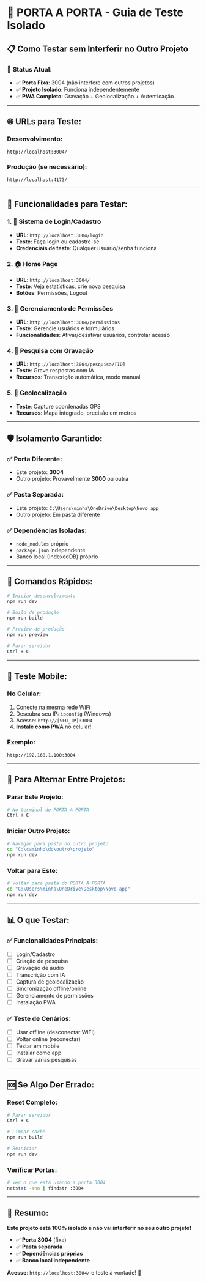 # 🚀 PORTA A PORTA - Guia de Teste Isolado

## 📋 Como Testar sem Interferir no Outro Projeto

### 🎯 **Status Atual:**
- ✅ **Porta Fixa**: 3004 (não interfere com outros projetos)
- ✅ **Projeto Isolado**: Funciona independentemente
- ✅ **PWA Completo**: Gravação + Geolocalização + Autenticação

---

## 🌐 **URLs para Teste:**

### **Desenvolvimento:**
```
http://localhost:3004/
```

### **Produção (se necessário):**
```
http://localhost:4173/
```

---

## 🔧 **Funcionalidades para Testar:**

### 1. **🔐 Sistema de Login/Cadastro**
- **URL**: `http://localhost:3004/login`
- **Teste**: Faça login ou cadastre-se
- **Credenciais de teste**: Qualquer usuário/senha funciona

### 2. **🏠 Home Page**
- **URL**: `http://localhost:3004/`
- **Teste**: Veja estatísticas, crie nova pesquisa
- **Botões**: Permissões, Logout

### 3. **👥 Gerenciamento de Permissões**
- **URL**: `http://localhost:3004/permissions`
- **Teste**: Gerencie usuários e formulários
- **Funcionalidades**: Ativar/desativar usuários, controlar acesso

### 4. **🎤 Pesquisa com Gravação**
- **URL**: `http://localhost:3004/pesquisa/[ID]`
- **Teste**: Grave respostas com IA
- **Recursos**: Transcrição automática, modo manual

### 5. **📍 Geolocalização**
- **Teste**: Capture coordenadas GPS
- **Recursos**: Mapa integrado, precisão em metros

---

## 🛡️ **Isolamento Garantido:**

### ✅ **Porta Diferente:**
- Este projeto: **3004**
- Outro projeto: Provavelmente **3000** ou outra

### ✅ **Pasta Separada:**
- Este projeto: `C:\Users\minha\OneDrive\Desktop\Novo app`
- Outro projeto: Em pasta diferente

### ✅ **Dependências Isoladas:**
- `node_modules` próprio
- `package.json` independente
- Banco local (IndexedDB) próprio

---

## 🚀 **Comandos Rápidos:**

```bash
# Iniciar desenvolvimento
npm run dev

# Build de produção
npm run build

# Preview de produção
npm run preview

# Parar servidor
Ctrl + C
```

---

## 📱 **Teste Mobile:**

### **No Celular:**
1. Conecte na mesma rede WiFi
2. Descubra seu IP: `ipconfig` (Windows)
3. Acesse: `http://[SEU_IP]:3004`
4. **Instale como PWA** no celular!

### **Exemplo:**
```
http://192.168.1.100:3004
```

---

## 🔄 **Para Alternar Entre Projetos:**

### **Parar Este Projeto:**
```bash
# No terminal do PORTA A PORTA
Ctrl + C
```

### **Iniciar Outro Projeto:**
```bash
# Navegar para pasta do outro projeto
cd "C:\caminho\do\outro\projeto"
npm run dev
```

### **Voltar para Este:**
```bash
# Voltar para pasta do PORTA A PORTA
cd "C:\Users\minha\OneDrive\Desktop\Novo app"
npm run dev
```

---

## 📊 **O que Testar:**

### ✅ **Funcionalidades Principais:**
- [ ] Login/Cadastro
- [ ] Criação de pesquisa
- [ ] Gravação de áudio
- [ ] Transcrição com IA
- [ ] Captura de geolocalização
- [ ] Sincronização offline/online
- [ ] Gerenciamento de permissões
- [ ] Instalação PWA

### ✅ **Teste de Cenários:**
- [ ] Usar offline (desconectar WiFi)
- [ ] Voltar online (reconectar)
- [ ] Testar em mobile
- [ ] Instalar como app
- [ ] Gravar várias pesquisas

---

## 🆘 **Se Algo Der Errado:**

### **Reset Completo:**
```bash
# Parar servidor
Ctrl + C

# Limpar cache
npm run build

# Reiniciar
npm run dev
```

### **Verificar Portas:**
```bash
# Ver o que está usando a porta 3004
netstat -ano | findstr :3004
```

---

## 🎉 **Resumo:**

**Este projeto está 100% isolado e não vai interferir no seu outro projeto!**

- ✅ **Porta 3004** (fixa)
- ✅ **Pasta separada**
- ✅ **Dependências próprias**
- ✅ **Banco local independente**

**Acesse**: `http://localhost:3004/` e teste à vontade! 🚀
